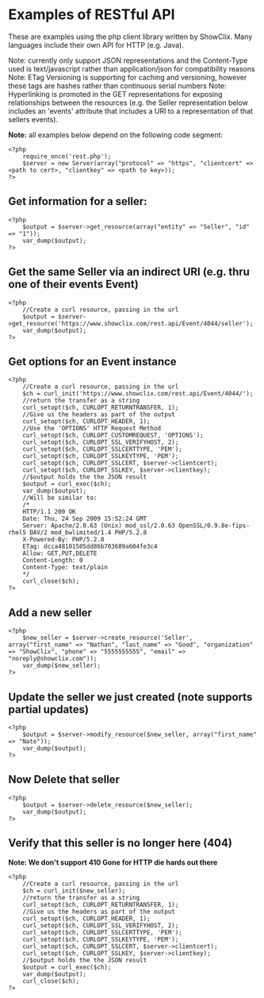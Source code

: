 Examples of RESTful API
=======================

These are examples using the php client library written by ShowClix.  Many
languages include their own API for HTTP (e.g. Java).

Note: currently only support JSON representations and the
Content-Type used is text/javascript rather than application/json
for compatibility reasons
Note: ETag Versioning is supporting for caching and versioning,
however these tags are hashes rather than continuous serial numbers
Note: Hyperlinking is promoted in the GET representations for exposing
relationships between the resources (e.g. the Seller representation below
includes an 'events' attribute that includes a URI to a representation of
that sellers events).

**Note:** all examples below depend on the following code segment:

    <?php
        require_once('rest.php');
        $server = new Server(array("protocol" => "https", "clientcert" => <path to cert>, "clientkey" => <path to key>));
    ?>


Get information for a seller:
-----------------------------

    <?php
        $output = $server->get_resource(array("entity" => "Seller", "id" => "1"));
        var_dump($output);
    ?>



Get the same Seller via an indirect URI (e.g. thru one of their events Event)
-----------------------------------------------------------------------------

    <?php
        //Create a curl resource, passing in the url
        $output = $server->get_resource('https://www.showclix.com/rest.api/Event/4044/seller');
        var_dump($output);
    ?>



Get options for an Event instance
---------------------------------

    <?php
        //Create a curl resource, passing in the url
        $ch = curl_init('https://www.showclix.com/rest.api/Event/4044/');
        //return the transfer as a string
        curl_setopt($ch, CURLOPT_RETURNTRANSFER, 1);
        //Give us the headers as part of the output
        curl_setopt($ch, CURLOPT_HEADER, 1);
        //Use the 'OPTIONS' HTTP Request Method
        curl_setopt($ch, CURLOPT_CUSTOMREQUEST, 'OPTIONS');
        curl_setopt($ch, CURLOPT_SSL_VERIFYHOST, 2);
        curl_setopt($ch, CURLOPT_SSLCERTTYPE, 'PEM');
        curl_setopt($ch, CURLOPT_SSLKEYTYPE, 'PEM');
        curl_setopt($ch, CURLOPT_SSLCERT, $server->clientcert);
        curl_setopt($ch, CURLOPT_SSLKEY, $server->clientkey);
        //$output holds the the JSON result
        $output = curl_exec($ch);
        var_dump($output);
        //Will be similar to:
        /*
        HTTP/1.1 200 OK
        Date: Thu, 24 Sep 2009 15:52:24 GMT
        Server: Apache/2.0.63 (Unix) mod_ssl/2.0.63 OpenSSL/0.9.8e-fips-rhel5 DAV/2 mod_bwlimited/1.4 PHP/5.2.8
        X-Powered-By: PHP/5.2.8
        ETag: dcca48101505dd86b703689a604fe3c4
        Allow: GET,PUT,DELETE
        Content-Length: 0
        Content-Type: text/plain
        */
        curl_close($ch);
    ?>



Add a new seller
----------------

    <?php
        $new_seller = $server->create_resource('Seller', array("first_name" => "Nathan", "last_name" => "Good", "organization" => "ShowClix", "phone" => "5555555555", "email" => "noreply@showclix.com"));
        var_dump($new_seller);
    ?>



Update the seller we just created (note supports partial updates)
-----------------------------------------------------------------

    <?php
        $output = $server->modify_resource($new_seller, array("first_name" => "Nate"));
        var_dump($output);
    ?>


Now Delete that seller
----------------------

    <?php
        $output = $server->delete_resource($new_seller);
        var_dump($output);
    ?>



Verify that this seller is no longer here (404)
-----------------------------------------------

**Note: We don't support 410 Gone for HTTP die hards out there**

    <?php
        //Create a curl resource, passing in the url
        $ch = curl_init($new_seller);
        //return the transfer as a string
        curl_setopt($ch, CURLOPT_RETURNTRANSFER, 1);
        //Give us the headers as part of the output
        curl_setopt($ch, CURLOPT_HEADER, 1);
        curl_setopt($ch, CURLOPT_SSL_VERIFYHOST, 2);
        curl_setopt($ch, CURLOPT_SSLCERTTYPE, 'PEM');
        curl_setopt($ch, CURLOPT_SSLKEYTYPE, 'PEM');
        curl_setopt($ch, CURLOPT_SSLCERT, $server->clientcert);
        curl_setopt($ch, CURLOPT_SSLKEY, $server->clientkey);
        //$output holds the the JSON result
        $output = curl_exec($ch);
        var_dump($output);
        curl_close($ch);
    ?>